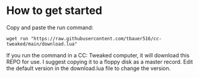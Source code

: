 # How to get started

Copy and paste the run command:

`wget run "https://raw.githubusercontent.com/tbauer516/cc-tweaked/main/download.lua"`

If you run the command in a CC: Tweaked computer, it will download this REPO for use. I suggest copying it to a floppy disk as a master record. Edit the default version in the download.lua file to change the version.
